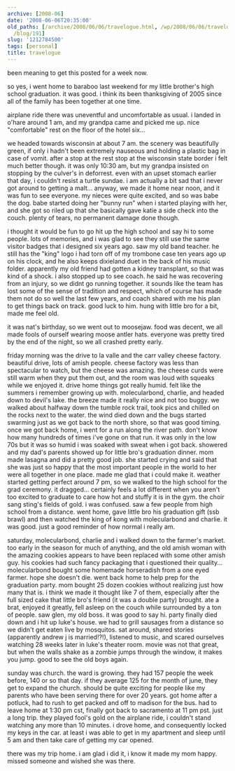 ```yaml
---
archive: [2008-06]
date: '2008-06-06T20:35:00'
old_paths: [/archive/2008/06/06/travelogue.html, /wp/2008/06/06/travelogue/, /2008/06/06/travelogue/,
  /blog/191]
slug: '1212784500'
tags: [personal]
title: travelogue
---
```


been meaning to get this posted for a week now.

so yes, i went home to baraboo last weekend for my little brother's high
school graduation. it was good. i think its been thanksgiving of 2005
since all of the family has been together at one time.

airplane ride there was uneventful and uncomfortable as usual. i landed in
o'hare around 1 am, and my grandpa came and picked me up. nice
"comfortable" rest on the floor of the hotel six... 

we headed towards wisconsin at about 7 am. the scenery was beautifully
green, if only i hadn't been extremely nauseous and holding a plastic bag
in case of vomit. after a stop at the rest stop at the wisconsin state
border i felt much better though. it was only 10:30 am, but my grandpa
insisted on stopping by the culver's in deforrest. even with an upset
stomach earlier that day, i couldn't resist a turtle sundae. i am actually
a bit sad that i never got around to getting a malt... anyway, we made it
home near noon, and it was fun to see everyone. my nieces were quite
excited, and so was babe the dog. babe started doing her "bunny run" when
i started playing with her, and she got so riled up that she basically
gave katie a side check into the couch. plenty of tears, no permanent
damage done though.

i thought it would be fun to go hit up the high school and say hi to some
people. lots of memories, and i was glad to see they still use the same
visitor badges that i designed six years ago. saw my old band teacher. he
still has the "king" logo i had torn off of my trombone case ten years ago
up on his clock, and he also keeps dixieland duet in the back of his music
folder. apparently my old friend had gotten a kidney transplant, so that
was kind of a shock. i also stopped up to see coach. he said he was
recovering from an injury, so we didnt go running together. it sounds like
the team has lost some of the sense of tradition and respect, which of
course has made them not do so well the last few years, and coach shared
with me his plan to get things back on track. good luck to him. hung with
little bro for a bit, made me feel old.

it was nat's birthday, so we went out to moosejaw. food was decent, we all
made fools of ourself wearing moose antler hats. everyone was pretty tired
by the end of the night, so we all crashed pretty early.

friday morning was the drive to la valle and the carr valley cheese
factory. beautiful drive, lots of amish people. cheese factory was less
than spectacular to watch, but the cheese was amazing. the cheese curds
were still warm when they put them out, and the room was loud with squeaks
while we enjoyed it. drive home things got really humid. felt like the
summers i remember growing up with. molecularbond, charlie, and headed
down to devil's lake. the breeze made it really nice and not too buggy. we
walked about halfway down the tumble rock trail, took pics and chilled on
the rocks next to the water. the wind died down and the bugs started
swarming just as we got back to the north shore, so that was good timing.
once we got back home, i went for a run along the river path. don't know
how many hundreds of times i've gone on that run. it was only in the low
70s but it was so humid i was soaked with sweat when i got back. showered
and my dad's parents showed up for little bro's graduation dinner. mom
made lasagna and did a pretty good job. she started crying and said that
she was just so happy that the most important people in the world to her
were all together in one place. made me glad that i could make it. weather
started getting perfect around 7 pm, so we walked to the high school for
the grad ceremony. it dragged... certainly feels a lot different when you
aren't too excited to graduate to care how hot and stuffy it is in the
gym. the choir sang sting's fields of gold. i was confused. saw a few
people from high school from a distance. went home, gave little bro his
graduation gift (ssb brawl) and then watched the king of kong with
molecularbond and charlie. it was good. just a good reminder of how normal
i really am.

saturday, molecularbond, charlie and i walked down to the farmer's market.
too early in the season for much of anything, and the old amish woman with
the amazing cookies appears to have been replaced with some other amish
guy. his cookies had such fancy packaging that i questioned their
quality... molecularbond bought some homemade horseradish from a one eyed
farmer. hope she doesn't die. went back home to help prep for the
graduation party. mom bought 25 dozen cookies without realizing just how
many that is. i think we made it thought like 7 of them, especially after
the full sized cake that little bro's friend (it was a double party)
brought. ate a brat, enjoyed it greatly, fell asleep on the couch while
surrounded by a ton of people. saw glen, my old boss. it was good to say
hi. party finally died down and i hit up luke's house. we had to grill
sausages from a distance so we didn't get eaten live by mosquitos. sat
around, shared stories (apparently andrew j is married!?!), listened to
music, and scared ourselves watching 28 weeks later in luke's theater
room. movie was not that great, but when the walls shake as a zombie jumps
through the window, it makes you jump. good to see the old boys again.

sunday was church. the ward is growing. they had 157 people the week
before, 140 or so that day. if they average 125 for the month of june,
they get to expand the church. should be quite exciting for people like my
parents who have been serving there for over 20 years. got home after
a potluck, had to rush to get packed and off to madison for the bus. had
to leave home at 1:30 pm cst, finally got back to sacramento at 11 pm pst.
just a long trip. they played fool's gold on the airplane ride, i couldn't
stand watching any more than 10 minutes. i drove home, and consequently
locked my keys in the car. at least i was able to get in my apartment and
sleep until 5 am and then take care of getting my car opened.

there was my trip home. i am glad i did it, i know it made my mom happy.
missed someone and wished she was there.

